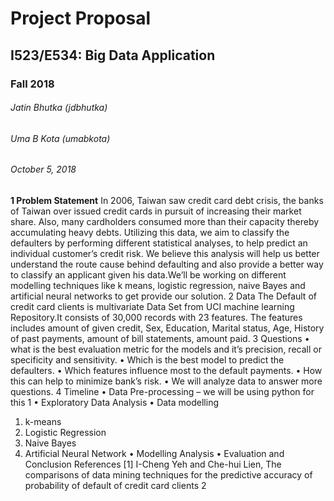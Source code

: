 # Project Proposal 
## I523/E534: Big Data Application
### Fall 2018

###### Jatin Bhutka (jdbhutka)
###### Uma B Kota (umabkota)

###### October 5, 2018

**1 Problem Statement**
In 2006, Taiwan saw credit card debt crisis, the banks of Taiwan over issued credit cards in pursuit of
increasing their market share. Also, many cardholders consumed more than their capacity thereby
accumulating heavy debts. Utilizing this data, we aim to classify the defaulters by performing
different statistical analyses, to help predict an individual customer’s credit risk. We believe this
analysis will help us better understand the route cause behind defaulting and also provide a better
way to classify an applicant given his data.We’ll be working on different modelling techniques like
k means, logistic regression, naive Bayes and artificial neural networks to get provide our solution.
2 Data
The Default of credit card clients is multivariate Data Set from UCI machine learning Repository.It
consists of 30,000 records with 23 features. The features includes amount of given credit, Sex,
Education, Marital status, Age, History of past payments, amount of bill statements, amount paid.
3 Questions
• what is the best evaluation metric for the models and it’s precision, recall or specificity and
sensitivity.
• Which is the best model to predict the defaulters.
• Which features influence most to the default payments.
• How this can help to minimize bank’s risk.
• We will analyze data to answer more questions.
4 Timeline
• Data Pre-processing – we will be using python for this
1
• Exploratory Data Analysis
• Data modelling
1. k-means
2. Logistic Regression
3. Naive Bayes
4. Artificial Neural Network
• Modelling Analysis
• Evaluation and Conclusion
References
[1] I-Cheng Yeh and Che-hui Lien, The comparisons of data mining techniques for the predictive
accuracy of probability of default of credit card clients
2
